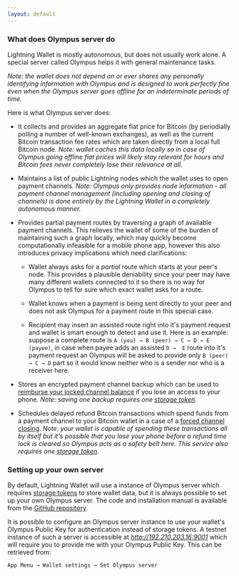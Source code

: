 ```yaml
---
layout: default
---
```


### [](#what-does-olympus-server-do)What does Olympus server do

Lightning Wallet is mostly autonomous, but does not usually work alone. A special server called Olympus helps it with general maintenance tasks. 

*Note: the wallet does not depend on or ever shares any personally identifying information with Olympus and is designed to work perfectly fine even when the Olympus server goes offline for an indeterminate periods of time.*

Here is what Olympus server does:

- It collects and provides an aggregate fiat price for Bitcoin (by periodially polling a number of well-known exchanges), as well as the current Bitcoin transaction fee rates which are taken directly from a local full Bitcoin node. *Note: wallet caches this data locally so in case of Olympus going offline fiat prices will likely stay relevant for hours and Bitcoin fees never completely lose their relevance at all.*

- Maintains a list of public Lightning nodes which the wallet uses to open payment channels. *Note: Olympus only provides node information - all payment channel management (including opening and closing of channels) is done entirely by the Lightning Wallet in a completely autonomous manner.*

- Provides partial payment routes by traversing a graph of available payment channels. This relieves the wallet of some of the burden of maintaining such a graph locally, which may quickly become computationally infeasible for a mobile phone app, however this also introduces privacy implications which need clarifications:

  - Wallet always asks for a *partial* route which starts at your peer's node. This provides a plausible deniability since your peer may have many different wallets connected to it so there is no way for Olympus to tell for sure which exact wallet asks for a route.

  - Wallet knows when a payment is being sent directly to your peer and does not ask Olympus for a payment route in this special case.

  - Recipient may insert an assisted route right into it's payment request and wallet is smart enough to detect and use it. Here is an example: suppose a complete route is `A (you) → B (peer) → C → D → E (payee)`, in case when payee adds an assisted `D →  E` route into it's payment request an Olympus will be asked to provide only `B (peer) → C → D` part so it would know neither who is a sender nor who is a receiver here.

- Stores an encrypted payment channel backup which can be used to [reimburse your locked channel balance](reimbursing-funds-locked-in-a-lost-payment-channel.html#reimbursing-funds-locked-in-a-lost-payment-channel) if you lose an access to your phone. *Note: saving one backup requires one [storage token](storage-tokens.html#storage-tokens).*

- Schedules delayed refund Bitcoin transactions which spend funds from a payment channel to your Bitcoin wallet in a case of a [forced channel closing](using-lightning-wallet.html#forced-channel-closing). *Note: your wallet is capable of spending these transactions all by itself but it's possible that you lose your phone before a refund time lock is cleared so Olympus acts as a safety belt here. This service also requires one [storage token](storage-tokens.html#storage-tokens).*

### [](#setting-up-your-own-server)Setting up your own server

By default, Lightning Wallet will use a instance of Olympus server which requires [storage tokens](storage-tokens.html#storage-tokens) to store wallet data, but it is always possible to set up your own Olympus server. The code and installation manual is available from the [GitHub repository](https://github.com/btcontract/olympus).

It is possible to configure an Olympus server instance to use your wallet's Olympus Public Key for authentication instead of storage tokens. A testnet instance of such a server is accessible at <nobr><i>http://192.210.203.16:9001</i></nobr> which will require you to provide me with your Olympus Public Key. This can be retrieved from:

`App Menu → Wallet settings → Set Olympus server`

